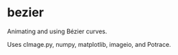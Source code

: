 # bezier
Animating and using Bézier curves.

Uses cImage.py, numpy, matplotlib, imageio, and Potrace.

